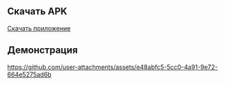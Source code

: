 ## Скачать APK
[Скачать приложение](./app/release/app-release.apk)

## Демонстрация

https://github.com/user-attachments/assets/e48abfc5-5cc0-4a91-9e72-664e5275ad6b

